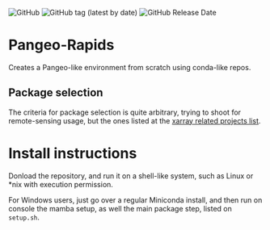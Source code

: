 ![GitHub](https://img.shields.io/github/license/ricardobarroslourenco/Pangeo_Rapids?style=for-the-badge) 
![GitHub tag (latest by date)](https://img.shields.io/github/v/tag/ricardobarroslourenco/Pangeo_Rapids?style=for-the-badge)
![GitHub Release Date](https://img.shields.io/github/release-date/ricardobarroslourenco/Pangeo_Rapids?style=for-the-badge)

# Pangeo-Rapids
Creates a Pangeo-like environment from scratch using conda-like repos.

## Package selection 
The criteria for package selection is quite arbitrary, trying to shoot for remote-sensing usage, but the ones listed 
at the [xarray related projects list](https://xarray.pydata.org/en/latest/ecosystem.html#xarray-related-projects).

# Install instructions
Donload the repository, and run it on a shell-like system, 
such as Linux or *nix with execution permission. 

For Windows users, 
just go over a regular Miniconda install, and then run on console the mamba setup, 
as well the main package step, listed on `setup.sh`.
